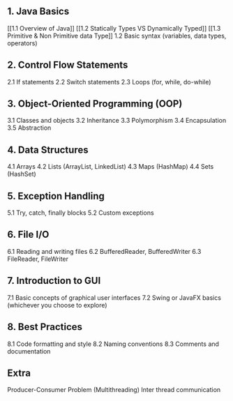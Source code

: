 
## 1. Java Basics

[[1.1 Overview of Java]]
[[1.2 Statically Types VS Dynamically Typed]]
[[1.3 Primitive & Non Primitive data Type]]
1.2 Basic syntax (variables, data types, operators)

## 2. Control Flow Statements

2.1 If statements
2.2 Switch statements
2.3 Loops (for, while, do-while)

## 3. Object-Oriented Programming (OOP)

3.1 Classes and objects
3.2 Inheritance
3.3 Polymorphism
3.4 Encapsulation
3.5 Abstraction

## 4. Data Structures

4.1 Arrays
4.2 Lists (ArrayList, LinkedList)
4.3 Maps (HashMap)
4.4 Sets (HashSet)

## 5. Exception Handling

5.1 Try, catch, finally blocks
5.2 Custom exceptions

## 6. File I/O

6.1 Reading and writing files
6.2 BufferedReader, BufferedWriter
6.3 FileReader, FileWriter

## 7. Introduction to GUI

7.1 Basic concepts of graphical user interfaces
7.2 Swing or JavaFX basics (whichever you choose to explore)

## 8. Best Practices

8.1 Code formatting and style
8.2 Naming conventions
8.3 Comments and documentation


## Extra 
Producer-Consumer Problem (Multithreading)
Inter thread communication



